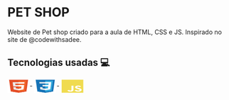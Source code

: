 # PET SHOP
Website de Pet shop criado para a aula de HTML, CSS e JS. Inspirado no site de @codewithsadee.

## Tecnologias usadas :computer:
<div style="display: inline_block">
 <img align="center" alt="Lops-HTML" height="30" width="50" src="https://raw.githubusercontent.com/devicons/devicon/master/icons/html5/html5-original.svg">-
 <img align="center" alt="Lops-CSS" height="30" width="50" src="https://raw.githubusercontent.com/devicons/devicon/master/icons/css3/css3-original.svg">-
 <img align="center" alt="Lops-Js" height="30" width="50" src="https://raw.githubusercontent.com/devicons/devicon/master/icons/javascript/javascript-plain.svg">
</div> 

##
<p align="center">
  <img src=""
</p>
